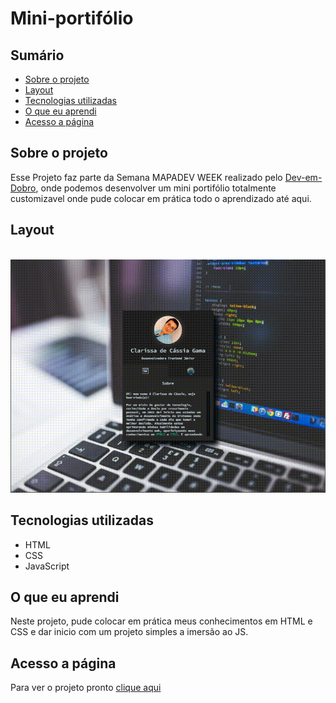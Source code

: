 # Mini-portifólio


## Sumário

  - [Sobre o projeto](#sobreoprojeto)
  - [Layout](#layout)
  - [Tecnologias utilizadas](#tecnologias-utilizadas)
  - [O que eu aprendi](#o-que-eu-aprendi)
  - [Acesso a página](#acesso-a-página)

## Sobre o projeto

 Esse Projeto faz parte da Semana MAPADEV WEEK realizado pelo   [Dev-em-Dobro](https://www.youtube.com/c/DevemDobro "Site da DevSuperior"), onde podemos desenvolver um mini portifólio totalmente customizavel onde pude colocar em prática todo o aprendizado até aqui.


 ## Layout 

<br>

 <img src="src/imagens/readme.gif" alt="gif-readme">

## Tecnologias utilizadas

- HTML 
- CSS 
- JavaScript

## O que eu aprendi
Neste projeto, pude colocar em prática meus conhecimentos em HTML e CSS e dar inicio com um projeto simples a imersão ao JS. 


## Acesso a página

Para ver o projeto pronto [clique aqui ](https://claricassia.github.io/Landing-Page-Huddle/)




